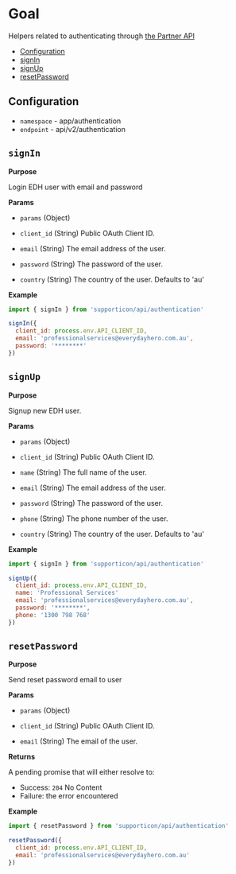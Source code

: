 # Goal

Helpers related to authenticating through [the Partner API](http://developer.everydayhero.com/partner/custom-authentication/)

- [Configuration](#configuration)
- [signIn](#signin)
- [signUp](#signup)
- [resetPassword](#resetpassword)

## Configuration

- `namespace` - app/authentication
- `endpoint` - api/v2/authentication


## `signIn`

**Purpose**

Login EDH user with email and password

**Params**

- `params` (Object)

- `client_id` (String) Public OAuth Client ID.
- `email` (String) The email address of the user.
- `password` (String) The password of the user.
- `country` (String) The country of the user. Defaults to 'au'

**Example**

```javascript
import { signIn } from 'supporticon/api/authentication'

signIn({
  client_id: process.env.API_CLIENT_ID,
  email: 'professionalservices@everydayhero.com.au',
  password: '********'
})
```


## `signUp`

**Purpose**

Signup new EDH user.

**Params**

- `params` (Object)

- `client_id` (String) Public OAuth Client ID.
- `name` (String) The full name of the user.
- `email` (String) The email address of the user.
- `password` (String) The password of the user.
- `phone` (String) The phone number of the user.
- `country` (String) The country of the user. Defaults to 'au'

**Example**

```javascript
import { signIn } from 'supporticon/api/authentication'

signUp({
  client_id: process.env.API_CLIENT_ID,
  name: 'Professional Services'
  email: 'professionalservices@everydayhero.com.au',
  password: '********',
  phone: '1300 798 768'
})
```


## `resetPassword`

**Purpose**

Send reset password email to user

**Params**

- `params` (Object)

- `client_id` (String) Public OAuth Client ID.
- `email` (String) The email of the user.

**Returns**

A pending promise that will either resolve to:

- Success: `204` No Content
- Failure: the error encountered

**Example**

```javascript
import { resetPassword } from 'supporticon/api/authentication'

resetPassword({
  client_id: process.env.API_CLIENT_ID,
  email: 'professionalservices@everydayhero.com.au'
})
```
